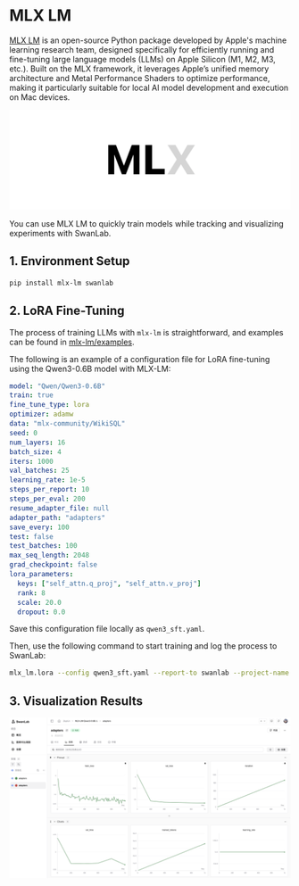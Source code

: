 # MLX LM

[MLX LM](https://github.com/ml-explore/mlx-lm) is an open-source Python package developed by Apple's machine learning research team, designed specifically for efficiently running and fine-tuning large language models (LLMs) on Apple Silicon (M1, M2, M3, etc.). Built on the MLX framework, it leverages Apple’s unified memory architecture and Metal Performance Shaders to optimize performance, making it particularly suitable for local AI model development and execution on Mac devices.

![](./mlx-lm/logo.png)

You can use MLX LM to quickly train models while tracking and visualizing experiments with SwanLab.

## 1. Environment Setup

```bash
pip install mlx-lm swanlab
```

## 2. LoRA Fine-Tuning

The process of training LLMs with `mlx-lm` is straightforward, and examples can be found in [mlx-lm/examples](https://github.com/ml-explore/mlx-lm/tree/main/mlx_lm/examples).

The following is an example of a configuration file for LoRA fine-tuning using the Qwen3-0.6B model with MLX-LM:

```yaml
model: "Qwen/Qwen3-0.6B"
train: true
fine_tune_type: lora
optimizer: adamw
data: "mlx-community/WikiSQL"
seed: 0
num_layers: 16
batch_size: 4
iters: 1000
val_batches: 25
learning_rate: 1e-5
steps_per_report: 10
steps_per_eval: 200
resume_adapter_file: null
adapter_path: "adapters"
save_every: 100
test: false
test_batches: 100
max_seq_length: 2048
grad_checkpoint: false
lora_parameters:
  keys: ["self_attn.q_proj", "self_attn.v_proj"]
  rank: 8
  scale: 20.0
  dropout: 0.0
```

Save this configuration file locally as `qwen3_sft.yaml`.

Then, use the following command to start training and log the process to SwanLab:

```bash
mlx_lm.lora --config qwen3_sft.yaml --report-to swanlab --project-name MLX-LM
```

## 3. Visualization Results

![](./mlx-lm/show.png)